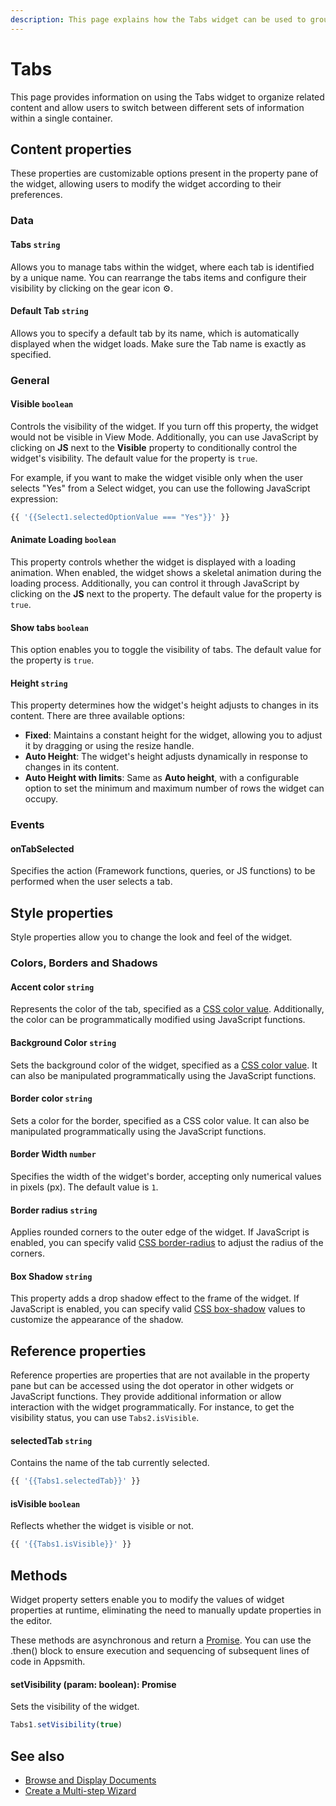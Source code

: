 ```yaml
---
description: This page explains how the Tabs widget can be used to group related content and enable users to switch between different sets of information within a single container.
---
```

# Tabs

This page provides information on using the Tabs widget to organize related content and allow users to switch between different sets of information within a single container.

<ZoomImage src="/img/tabs-img.png" alt="Camera widget" caption="Display Tabs" />


## Content properties

These properties are customizable options present in the property pane of the widget, allowing users to modify the widget according to their preferences.


### Data

#### Tabs `string`

 

Allows you to manage tabs within the widget, where each tab is identified by a unique name. You can rearrange the tabs items and configure their visibility by clicking on the gear icon ⚙️.



#### Default Tab `string`	


 

Allows you to specify a default tab by its name, which is automatically displayed when the widget loads. Make sure the Tab name is exactly as specified. 



### General

####

#### Visible `boolean`

 

Controls the visibility of the widget. If you turn off this property, the widget would not be visible in View Mode. Additionally, you can use JavaScript by clicking on **JS** next to the **Visible** property to conditionally control the widget's visibility. The default value for the property is `true`.

For example, if you want to make the widget visible only when the user selects "Yes" from a Select widget, you can use the following JavaScript expression: 
```js
{{ '{{Select1.selectedOptionValue === "Yes"}}' }}
```





#### Animate Loading `boolean`


 

This property controls whether the widget is displayed with a loading animation. When enabled, the widget shows a skeletal animation during the loading process. Additionally, you can control it through JavaScript by clicking on the **JS** next to the property. The default value for the property is `true`.




#### Show tabs `boolean`


 

This option enables you to toggle the visibility of tabs. The default value for the property is `true`.



#### Height `string`


 

This property determines how the widget's height adjusts to changes in its content. There are three available options:


* **Fixed**: Maintains a constant height for the widget, allowing you to adjust it by dragging or using the resize handle.
* **Auto Height**: The widget's height adjusts dynamically in response to changes in its content.
* **Auto Height with limits**: Same as **Auto height**, with a configurable option to set the minimum and maximum number of rows the widget can occupy.




### Events


#### onTabSelected

 

Specifies the action (Framework functions, queries, or JS functions) to be performed when the user selects a tab.



## Style properties

Style properties allow you to change the look and feel of the widget.


### Colors, Borders and Shadows

#### Accent color `string`

 

Represents the color of the tab, specified as a [CSS color value](https://developer.mozilla.org/en-US/docs/Web/CSS/color). Additionally, the color can be programmatically modified using JavaScript functions.



#### Background Color `string`

 

Sets the background color of the widget, specified as a [CSS color value](https://developer.mozilla.org/en-US/docs/Web/CSS/color). It can also be manipulated programmatically using the JavaScript functions.



#### Border color `string`


 

Sets a color for the border, specified as a CSS color value. It can also be manipulated programmatically using the JavaScript functions.




#### Border Width `number`

 

Specifies the width of the widget's border, accepting only numerical values in pixels (px). The default value is `1`.



#### Border radius `string`

 

Applies rounded corners to the outer edge of the widget. If JavaScript is enabled, you can specify valid [CSS border-radius](https://developer.mozilla.org/en-US/docs/Web/CSS/border-radius) to adjust the radius of the corners.



#### Box Shadow `string`
 

 

This property adds a drop shadow effect to the frame of the widget. If JavaScript is enabled, you can specify valid [CSS box-shadow](https://developer.mozilla.org/en-US/docs/Web/CSS/box-shadow) values to customize the appearance of the shadow.




## Reference properties

Reference properties are properties that are not available in the property pane but can be accessed using the dot operator in other widgets or JavaScript functions. They provide additional information or allow interaction with the widget programmatically. For instance, to get the visibility status, you can use `Tabs2.isVisible`.

#### selectedTab `string`

 

Contains the name of the tab currently selected.



```js
{{ '{{Tabs1.selectedTab}}' }}
```



#### isVisible `boolean`

 

Reflects whether the widget is visible or not.


```js
{{ '{{Tabs1.isVisible}}' }}
```



## Methods

Widget property setters enable you to modify the values of widget properties at runtime, eliminating the need to manually update properties in the editor.

These methods are asynchronous and return a [Promise](/writing-code-in-studio/using-js-promises.md). You can use the .then() block to ensure execution and sequencing of subsequent lines of code in Appsmith.


#### setVisibility (param: boolean): Promise

 

Sets the visibility of the widget.



```js
Tabs1.setVisibility(true)
```



## See also
- [Browse and Display Documents](/build-apps/how-to-guides/browse-and-display-documents)
- [Create a Multi-step Wizard](/build-apps/how-to-guides/Multi-step-Form-or-Wizard-Using-Tabs)

